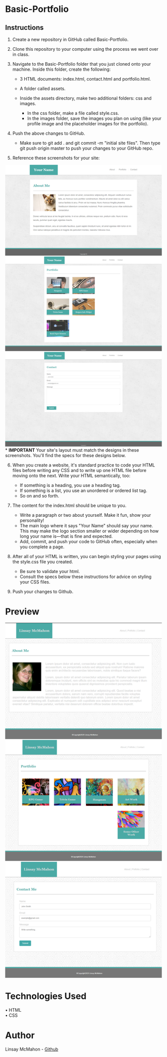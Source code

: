 # Basic-Portfolio
## Instructions


1. Create a new repository in GitHub called Basic-Portfolio.


2. Clone this repository to your computer using the process we went over in class.


3. Navigate to the Basic-Portfolio folder that you just cloned onto your machine. Inside this folder, create the following:

   * 3 HTML documents: index.html, contact.html and     portfolio.html.
    * A folder called assets.
    * Inside the assets directory, make two additional folders: css and images.

       * In the css folder, make a file called style.css.
        * In the images folder, save the images you plan on using (like your profile image and the placeholder images for the portfolio).

4. Push the above changes to GitHub.
    * Make sure to git add . and git commit -m "initial site files". Then type git push origin master to push your changes to your GitHub repo.

5. Reference these screenshots for your site:

![](./assets/images/portfolio-about-me.png)
![](./assets/images/portfolio-gallery.png)
![](./assets/images/portfolio-contact.png)
    * <b>IMPORTANT</b> Your site's layout must match the designs in these screenshots. You'll find the specs for these designs below.

6. When you create a website, it's standard practice to code your HTML files before writing any CSS and to write up one HTML file before moving onto the next. Write your HTML semantically, too:

   * If something is a heading, you use a heading tag.
   * If something is a list, you use an unordered or ordered list tag.
   * So on and so forth.



7. The content for the index.html should be unique to you.

   * Write a paragraph or two about yourself. Make it fun, show your personality!
   * The main logo where it says "Your Name" should say your name. This may make the logo section smaller or wider depending on how long your name is—that is fine and expected.
   * Add, commit, and push your code to GitHub often, especially when you complete a page.

8. After all of your HTML is written, you can begin styling your pages using the style.css file you created.

   * Be sure to validate your html.
   * Consult the specs below these instructions for advice on styling your CSS files.

9. Push your changes to Github.


# Preview
![About-Me](./assets/images/AboutMe_page.png)
![Portfolio-Page](./assets/images/portfolio_page.png)
![Contact-Page](./assets/images/contact_page.png)

# Technologies Used
• HTML <br>
• CSS

# Author
Linsay McMahon - [Github](https://github.com/McMahon8900)